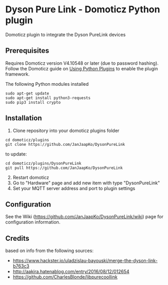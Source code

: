 # Dyson Pure Link - Domoticz Python plugin
Domoticz plugin to integrate the Dyson PureLink devices

## Prerequisites

Requires Domoticz version V4.10548 or later (due to password hashing). Follow the Domoticz guide on [Using Python Plugins](https://www.domoticz.com/wiki/Using_Python_plugins) to enable the plugin framework.

The following Python modules installed
```
sudo apt-get update
sudo apt-get install python3-requests
sudo pip3 install crypto
```

## Installation

1. Clone repository into your domoticz plugins folder
```
cd domoticz/plugins
git clone https://github.com/JanJaapKo/DysonPureLink
```
to update:
```
cd domoticz/plugins/DysonPureLink
git pull https://github.com/JanJaapKo/DysonPureLink
```
2. Restart domoticz
3. Go to "Hardware" page and add new item with type "DysonPureLink"
4. Set your MQTT server address and port to plugin settings

## Configuration
See the Wiki (https://github.com/JanJaapKo/DysonPureLink/wiki) page for configuration information.

## Credits

based on info from the following sources:

- https://www.hackster.io/uladzislau-bayouski/merge-the-dyson-link-b763c3
- http://aakira.hatenablog.com/entry/2016/08/12/012654
- https://github.com/CharlesBlonde/libpurecoollink
